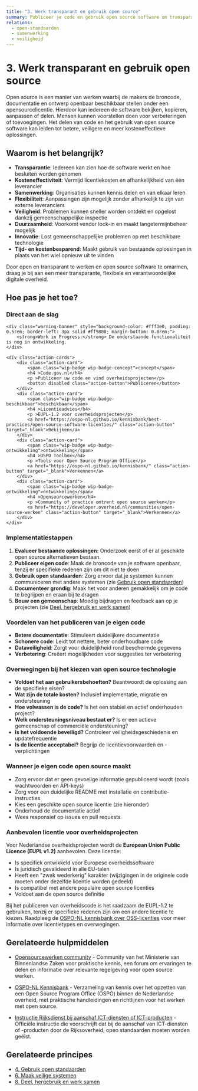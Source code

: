 ```yaml
---
title: "3. Werk transparant en gebruik open source"
summary: Publiceer je code en gebruik open source software om transparantie, flexibiliteit en verantwoording te verbeteren.
relations:
  - open-standaarden
  - samenwerking
  - veiligheid
---
```


# 3. Werk transparant en gebruik open source

Open source is een manier van werken waarbij de makers de broncode, documentatie en ontwerp openbaar beschikbaar stellen onder een opensourcelicentie. Hierdoor kan iedereen de software bekijken, kopiëren, aanpassen of delen. Mensen kunnen voorstellen doen voor verbeteringen of toevoegingen. Het delen van code en het gebruik van open source software kan leiden tot betere, veiligere en meer kosteneffectieve oplossingen.

## Waarom is het belangrijk?

- **Transparantie**: Iedereen kan zien hoe de software werkt en hoe besluiten worden genomen
- **Kosteneffectiviteit**: Vermijd licentiekosten en afhankelijkheid van één leverancier
- **Samenwerking**: Organisaties kunnen kennis delen en van elkaar leren
- **Flexibiliteit**: Aanpassingen zijn mogelijk zonder afhankelijk te zijn van externe leveranciers
- **Veiligheid**: Problemen kunnen sneller worden ontdekt en opgelost dankzij gemeenschappelijke inspectie
- **Duurzaamheid**: Voorkomt vendor lock-in en maakt langetermijnbeheer mogelijk
- **Innovatie**: Lost gemeenschappelijke problemen op met beschikbare technologie
- **Tijd- en kostenbesparend**: Maakt gebruik van bestaande oplossingen in plaats van het wiel opnieuw uit te vinden

Door open en transparant te werken en open source software te omarmen, draag je bij aan een meer transparante, flexibele en verantwoordelijke digitale overheid.

## Hoe pas je het toe?

<div class="direct-aan-de-slag">
    <h3>Direct aan de slag</h3>

    <div class="warning-banner" style="background-color: #fff3e0; padding: 0.5rem; border-left: 3px solid #ff9800; margin-bottom: 0.8rem;">
        <strong>Work in Progress:</strong> De onderstaande functionaliteit is nog in ontwikkeling.
    </div>

    <div class="action-cards">
        <div class="action-card">
            <span class="wip-badge wip-badge-concept">concept</span>
            <h4 >Code.gov.nl</h4>
            <p >Publiceer uw code en vind overheidsprojecten</p>
            <button disabled class="action-button">Publiceren</button>
        </div>
        <div class="action-card">
            <span class="wip-badge wip-badge-beschikbaar">beschikbaar</span>
            <h4 >Licentieadvies</h4>
            <p >EUPL-1.2 voor overheidsprojecten</p>
            <a href="https://ospo-nl.github.io/kennisbank/best-practices/open-source-software-licenties/" class="action-button" target="_blank">Bekijken</a>
        </div>
        <div class="action-card">
            <span class="wip-badge wip-badge-ontwikkeling">ontwikkeling</span>
            <h4 >OSPO Toolbox</h4>
            <p >Tools voor Open Source Program Office</p>
            <a href="https://ospo-nl.github.io/kennisbank/" class="action-button" target="_blank">Verkennen</a>
        </div>
        <div class="action-card">
            <span class="wip-badge wip-badge-ontwikkeling">ontwikkeling</span>
            <h4 >Opensourcewerken</h4>
            <p >Community of practice omtrent open source werken</p>
            <a href="https://developer.overheid.nl/communities/open-source-werken" class="action-button" target="_blank">Verkennen</a>
        </div>
    </div>
</div>

### Implementatiestappen

1. **Evalueer bestaande oplossingen:** Onderzoek eerst of er al geschikte open source alternatieven bestaan.
2. **Publiceer eigen code**: Maak de broncode van je software openbaar, tenzij er specifieke redenen zijn om dit niet te doen
3. **Gebruik open standaarden**: Zorg ervoor dat je systemen kunnen communiceren met andere systemen (zie [Gebruik open standaarden](../open-standaarden/index.md))
4. **Documenteer grondig**: Maak het voor anderen gemakkelijk om je code te begrijpen en eraan bij te dragen
5. **Bouw een gemeenschap**: Moedig bijdragen en feedback aan op je projecten (zie [Deel, hergebruik en werk samen](../samenwerking/index.md))

### Voordelen van het publiceren van je eigen code

- **Betere documentatie**: Stimuleert duidelijkere documentatie
- **Schonere code**: Leidt tot nettere, beter onderhoudbare code
- **Dataveiligheid**: Zorgt voor duidelijkheid rond beschermde gegevens
- **Verbetering**: Creëert mogelijkheden voor suggesties ter verbetering

### Overwegingen bij het kiezen van open source technologie

- **Voldoet het aan gebruikersbehoeften?** Beantwoordt de oplossing aan de specifieke eisen?
- **Wat zijn de totale kosten?** Inclusief implementatie, migratie en ondersteuning
- **Hoe volwassen is de code?** Is het een stabiel en actief onderhouden project?
- **Welk ondersteuningsniveau bestaat er?** Is er een actieve gemeenschap of commerciële ondersteuning?
- **Is het voldoende beveiligd?** Controleer veiligheidsgeschiedenis en updatefrequentie
- **Is de licentie acceptabel?** Begrijp de licentievoorwaarden en -verplichtingen

### Wanneer je eigen code open source maakt

- Zorg ervoor dat er geen gevoelige informatie gepubliceerd wordt (zoals wachtwoorden en API-keys)
- Zorg voor een duidelijke README met installatie en contributie-instructies
- Kies een geschikte open source licentie (zie hieronder)
- Onderhoud de documentatie actief
- Wees responsief op issues en pull requests

### Aanbevolen licentie voor overheidsprojecten

Voor Nederlandse overheidsprojecten wordt de **European Union Public Licence (EUPL v1.2)** aanbevolen. Deze licentie:

- Is specifiek ontwikkeld voor Europese overheidssoftware
- Is juridisch gevalideerd in alle EU-talen
- Heeft een "zwak wederkerig" karakter (wijzigingen in de originele code moeten onder dezelfde licentie worden gedeeld)
- Is compatibel met andere populaire open source licenties
- Voldoet aan de open source definitie

Bij het publiceren van overheidscode is het raadzaam de EUPL-1.2 te gebruiken, tenzij er specifieke redenen zijn om een andere licentie te kiezen. Raadpleeg de [OSPO-NL kennisbank over OSS-licenties](https://ospo-nl.github.io/kennisbank/best-practices/open-source-software-licenties/) voor meer informatie over licentietypes en overwegingen.

## Gerelateerde hulpmiddelen

- [Opensourcewerken community](https://developer.overheid.nl/communities/open-source-werken) - Community van het Ministerie van Binnenlandse Zaken voor praktische kennis, een forum om ervaringen te delen en informatie over relevante regelgeving voor open source werken.

- [OSPO-NL Kennisbank](https://ospo-nl.github.io/kennisbank/) - Verzameling van kennis over het opzetten van een Open Source Program Office (OSPO) binnen de Nederlandse overheid, met praktische handleidingen en richtlijnen voor het werken met open source.

- [Instructie Rijksdienst bij aanschaf ICT-diensten of ICT-producten](https://wetten.overheid.nl/BWBR0024717/2008-11-23) - Officiële instructie die voorschrijft dat bij de aanschaf van ICT-diensten of -producten door de Rijksoverheid, open standaarden moeten worden geëist.

## Gerelateerde principes

- [4. Gebruik open standaarden](../open-standaarden/index.md)
- [6. Maak veilige systemen](../veiligheid/index.md)
- [8. Deel, hergebruik en werk samen](../samenwerking/index.md)
